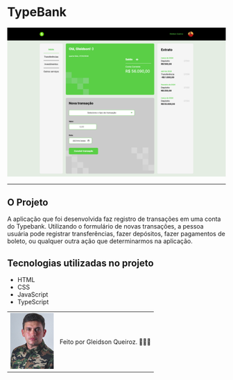 # TypeBank

<p align="center"> <img src="./dist/images/imagem-projeto.png"</p>

<hr>


## O Projeto
A aplicação que foi desenvolvida faz registro de transações em uma conta do Typebank. Utilizando o formulário de novas transações, a pessoa usuária pode registrar transferências, fazer depósitos, fazer pagamentos de boleto, ou qualquer outra ação que determinarmos na aplicação.

## Tecnologias utilizadas no projeto
* HTML
* CSS
* JavaScript
* TypeScript

<table>
  <tr>
    <td>
     <img src="./dist/images/avatar-gleidsonqueiroz.png" width="100px"/>
    </td>
    <td>
      Feito por Gleidson Queiroz.</a> 🙋🏼‍♂️
    </td>
  </tr>
</table>